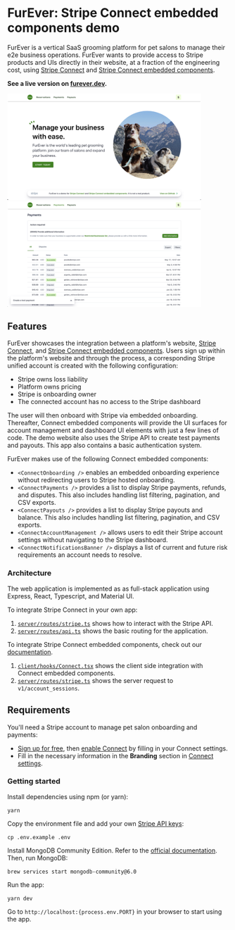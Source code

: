 # FurEver: Stripe Connect embedded components demo

FurEver is a vertical SaaS grooming platform for pet salons to manage their e2e business operations. FurEver wants to provide access to Stripe products and UIs directly in their website, at a fraction of the engineering cost, using [Stripe Connect](https://stripe.com/connect) and [Stripe Connect embedded components](https://stripe.com/docs/connect/get-started-connect-embedded-components).

**See a live version on [furever.dev](https://furever.dev).**

<img src="client/assets/images/screenshots/furever_landing.png" width="440">

<img src="client/assets/images/screenshots/furever_dashboard.png" width="440">

## Features

FurEver showcases the integration between a platform's website, [Stripe Connect](https://stripe.com/connect), and [Stripe Connect embedded components](https://stripe.com/docs/connect/get-started-connect-embedded-components). Users sign up within the platform's website and through the process, a corresponding Stripe unified account is created with the following configuration:

- Stripe owns loss liability
- Platform owns pricing
- Stripe is onboarding owner
- The connected account has no access to the Stripe dashboard

The user will then onboard with Stripe via embedded onboarding. Thereafter, Connect embedded components will provide the UI surfaces for account management and dashboard UI elements with just a few lines of code. The demo website also uses the Stripe API to create test payments and payouts. This app also contains a basic authentication system.

FurEver makes use of the following Connect embedded components:

- `<ConnectOnboarding />` enables an embedded onboarding experience without redirecting users to Stripe hosted onboarding.
- `<ConnectPayments />` provides a list to display Stripe payments, refunds, and disputes. This also includes handling list filtering, pagination, and CSV exports.
- `<ConnectPayouts />` provides a list to display Stripe payouts and balance. This also includes handling list filtering, pagination, and CSV exports.
- `<ConnectAccountManagement />` allows users to edit their Stripe account settings without navigating to the Stripe dashboard.
- `<ConnectNotificationsBanner />` displays a list of current and future risk requirements an account needs to resolve.

### Architecture

The web application is implemented as as full-stack application using Express, React, Typescript, and Material UI.

To integrate Stripe Connect in your own app:

1. [`server/routes/stripe.ts`](server/routes/stripe.ts) shows how to interact with the Stripe API.
2. [`server/routes/api.ts`](server/routes/api.ts) shows the basic routing for the application.

To integrate Stripe Connect embedded components, check out our [documentation](https://stripe.com/docs/connect/get-started-connect-embedded-components).

1. [`client/hooks/Connect.tsx`](client/hooks/Connect.tsx) shows the client side integration with Connect embedded components.
2. [`server/routes/stripe.ts`](server/routes/stripe.ts) shows the server request to `v1/account_sessions`.

## Requirements

You'll need a Stripe account to manage pet salon onboarding and payments:

- [Sign up for free](https://dashboard.stripe.com/register), then [enable Connect](https://dashboard.stripe.com/account/applications/settings) by filling in your Connect settings.
- Fill in the necessary information in the **Branding** section in [Connect settings](https://dashboard.stripe.com/test/settings/connect).

### Getting started

Install dependencies using npm (or yarn):

```
yarn
```

Copy the environment file and add your own [Stripe API keys](https://dashboard.stripe.com/account/apikeys):

```
cp .env.example .env
```

Install MongoDB Community Edition. Refer to the [official documentation](https://www.mongodb.com/docs/manual/tutorial/install-mongodb-on-os-x/). Then, run MongoDB:

```
brew services start mongodb-community@6.0
```

Run the app:

```
yarn dev
```

Go to `http://localhost:{process.env.PORT}` in your browser to start using the app.
